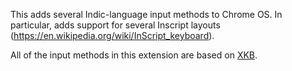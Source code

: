 This adds several Indic-language input methods to Chrome OS. In particular, adds support for several Inscript layouts (https://en.wikipedia.org/wiki/InScript_keyboard).

All of the input methods in this extension are based on [XKB](../example/xkb/README.md).

